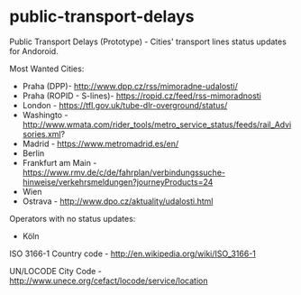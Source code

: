 # public-transport-delays
Public Transport Delays (Prototype) - Cities' transport lines status updates for Andoroid.

Most Wanted Cities:
* Praha (DPP)- http://www.dpp.cz/rss/mimoradne-udalosti/
* Praha (ROPID - S-lines)- https://ropid.cz/feed/rss-mimoradnosti
* London - https://tfl.gov.uk/tube-dlr-overground/status/
* Washingto - http://www.wmata.com/rider_tools/metro_service_status/feeds/rail_Advisories.xml?
* Madrid - https://www.metromadrid.es/en/
* Berlin
* Frankfurt am Main - https://www.rmv.de/c/de/fahrplan/verbindungssuche-hinweise/verkehrsmeldungen?journeyProducts=24
* Wien
* Ostrava - http://www.dpo.cz/aktuality/udalosti.html

Operators with no status updates:
* Köln

ISO 3166-1 Country code - http://en.wikipedia.org/wiki/ISO_3166-1

UN/LOCODE City Code - http://www.unece.org/cefact/locode/service/location
